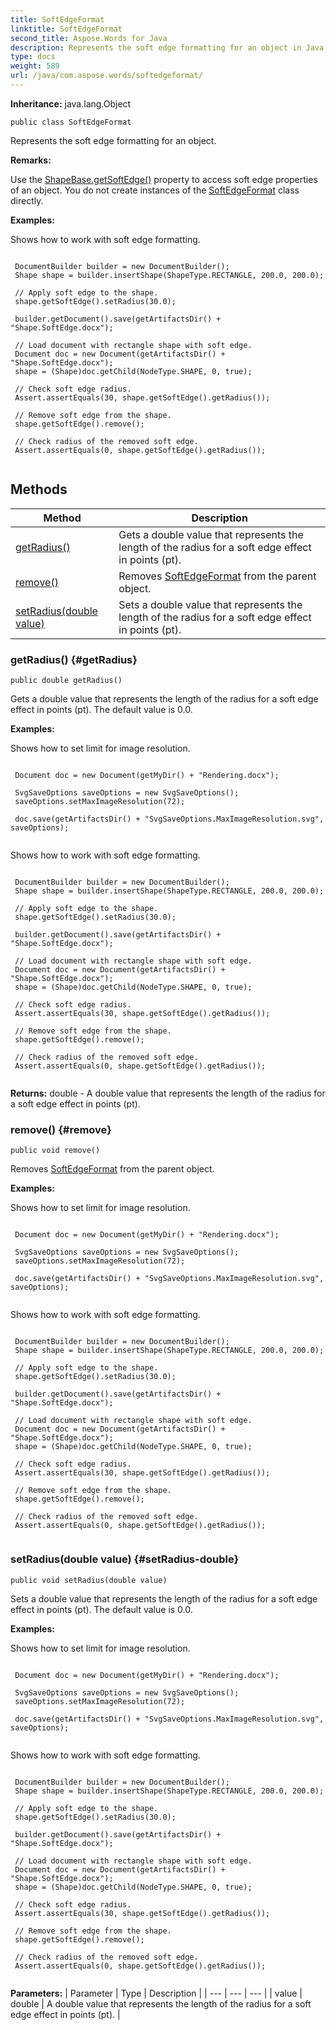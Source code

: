 ```yaml
---
title: SoftEdgeFormat
linktitle: SoftEdgeFormat
second_title: Aspose.Words for Java
description: Represents the soft edge formatting for an object in Java.
type: docs
weight: 589
url: /java/com.aspose.words/softedgeformat/
---
```


**Inheritance:**
java.lang.Object
```
public class SoftEdgeFormat
```

Represents the soft edge formatting for an object.

 **Remarks:** 

Use the [ShapeBase.getSoftEdge()](../../com.aspose.words/shapebase/\#getSoftEdge) property to access soft edge properties of an object. You do not create instances of the [SoftEdgeFormat](../../com.aspose.words/softedgeformat/) class directly.

 **Examples:** 

Shows how to work with soft edge formatting.

```

 DocumentBuilder builder = new DocumentBuilder();
 Shape shape = builder.insertShape(ShapeType.RECTANGLE, 200.0, 200.0);

 // Apply soft edge to the shape.
 shape.getSoftEdge().setRadius(30.0);

 builder.getDocument().save(getArtifactsDir() + "Shape.SoftEdge.docx");

 // Load document with rectangle shape with soft edge.
 Document doc = new Document(getArtifactsDir() + "Shape.SoftEdge.docx");
 shape = (Shape)doc.getChild(NodeType.SHAPE, 0, true);

 // Check soft edge radius.
 Assert.assertEquals(30, shape.getSoftEdge().getRadius());

 // Remove soft edge from the shape.
 shape.getSoftEdge().remove();

 // Check radius of the removed soft edge.
 Assert.assertEquals(0, shape.getSoftEdge().getRadius());
 
```
## Methods

| Method | Description |
| --- | --- |
| [getRadius()](#getRadius) | Gets a double value that represents the length of the radius for a soft edge effect in points (pt). |
| [remove()](#remove) | Removes [SoftEdgeFormat](../../com.aspose.words/softedgeformat/) from the parent object. |
| [setRadius(double value)](#setRadius-double) | Sets a double value that represents the length of the radius for a soft edge effect in points (pt). |
### getRadius() {#getRadius}
```
public double getRadius()
```


Gets a double value that represents the length of the radius for a soft edge effect in points (pt). The default value is 0.0.

 **Examples:** 

Shows how to set limit for image resolution.

```

 Document doc = new Document(getMyDir() + "Rendering.docx");

 SvgSaveOptions saveOptions = new SvgSaveOptions();
 saveOptions.setMaxImageResolution(72);

 doc.save(getArtifactsDir() + "SvgSaveOptions.MaxImageResolution.svg", saveOptions);
 
```

Shows how to work with soft edge formatting.

```

 DocumentBuilder builder = new DocumentBuilder();
 Shape shape = builder.insertShape(ShapeType.RECTANGLE, 200.0, 200.0);

 // Apply soft edge to the shape.
 shape.getSoftEdge().setRadius(30.0);

 builder.getDocument().save(getArtifactsDir() + "Shape.SoftEdge.docx");

 // Load document with rectangle shape with soft edge.
 Document doc = new Document(getArtifactsDir() + "Shape.SoftEdge.docx");
 shape = (Shape)doc.getChild(NodeType.SHAPE, 0, true);

 // Check soft edge radius.
 Assert.assertEquals(30, shape.getSoftEdge().getRadius());

 // Remove soft edge from the shape.
 shape.getSoftEdge().remove();

 // Check radius of the removed soft edge.
 Assert.assertEquals(0, shape.getSoftEdge().getRadius());
 
```

**Returns:**
double - A double value that represents the length of the radius for a soft edge effect in points (pt).
### remove() {#remove}
```
public void remove()
```


Removes [SoftEdgeFormat](../../com.aspose.words/softedgeformat/) from the parent object.

 **Examples:** 

Shows how to set limit for image resolution.

```

 Document doc = new Document(getMyDir() + "Rendering.docx");

 SvgSaveOptions saveOptions = new SvgSaveOptions();
 saveOptions.setMaxImageResolution(72);

 doc.save(getArtifactsDir() + "SvgSaveOptions.MaxImageResolution.svg", saveOptions);
 
```

Shows how to work with soft edge formatting.

```

 DocumentBuilder builder = new DocumentBuilder();
 Shape shape = builder.insertShape(ShapeType.RECTANGLE, 200.0, 200.0);

 // Apply soft edge to the shape.
 shape.getSoftEdge().setRadius(30.0);

 builder.getDocument().save(getArtifactsDir() + "Shape.SoftEdge.docx");

 // Load document with rectangle shape with soft edge.
 Document doc = new Document(getArtifactsDir() + "Shape.SoftEdge.docx");
 shape = (Shape)doc.getChild(NodeType.SHAPE, 0, true);

 // Check soft edge radius.
 Assert.assertEquals(30, shape.getSoftEdge().getRadius());

 // Remove soft edge from the shape.
 shape.getSoftEdge().remove();

 // Check radius of the removed soft edge.
 Assert.assertEquals(0, shape.getSoftEdge().getRadius());
 
```

### setRadius(double value) {#setRadius-double}
```
public void setRadius(double value)
```


Sets a double value that represents the length of the radius for a soft edge effect in points (pt). The default value is 0.0.

 **Examples:** 

Shows how to set limit for image resolution.

```

 Document doc = new Document(getMyDir() + "Rendering.docx");

 SvgSaveOptions saveOptions = new SvgSaveOptions();
 saveOptions.setMaxImageResolution(72);

 doc.save(getArtifactsDir() + "SvgSaveOptions.MaxImageResolution.svg", saveOptions);
 
```

Shows how to work with soft edge formatting.

```

 DocumentBuilder builder = new DocumentBuilder();
 Shape shape = builder.insertShape(ShapeType.RECTANGLE, 200.0, 200.0);

 // Apply soft edge to the shape.
 shape.getSoftEdge().setRadius(30.0);

 builder.getDocument().save(getArtifactsDir() + "Shape.SoftEdge.docx");

 // Load document with rectangle shape with soft edge.
 Document doc = new Document(getArtifactsDir() + "Shape.SoftEdge.docx");
 shape = (Shape)doc.getChild(NodeType.SHAPE, 0, true);

 // Check soft edge radius.
 Assert.assertEquals(30, shape.getSoftEdge().getRadius());

 // Remove soft edge from the shape.
 shape.getSoftEdge().remove();

 // Check radius of the removed soft edge.
 Assert.assertEquals(0, shape.getSoftEdge().getRadius());
 
```

**Parameters:**
| Parameter | Type | Description |
| --- | --- | --- |
| value | double | A double value that represents the length of the radius for a soft edge effect in points (pt). |

